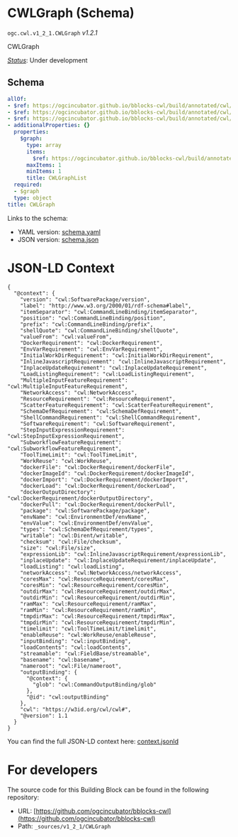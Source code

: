 
# CWLGraph (Schema)

`ogc.cwl.v1_2_1.CWLGraph` *v1.2.1*

CWLGraph

[*Status*](http://www.opengis.net/def/status): Under development

## Schema

```yaml
allOf:
- $ref: https://ogcincubator.github.io/bblocks-cwl/build/annotated/cwl/v1_2_1/CWLVersion/schema.yaml
- $ref: https://ogcincubator.github.io/bblocks-cwl/build/annotated/cwl/v1_2_1/CWLMetadata/schema.yaml
- $ref: https://ogcincubator.github.io/bblocks-cwl/build/annotated/cwl/v1_2_1/CWLDocumentation/schema.yaml
- additionalProperties: {}
  properties:
    $graph:
      type: array
      items:
        $ref: https://ogcincubator.github.io/bblocks-cwl/build/annotated/cwl/v1_2_1/CWLGraphItem/schema.yaml
      maxItems: 1
      minItems: 1
      title: CWLGraphList
  required:
  - $graph
  type: object
title: CWLGraph

```

Links to the schema:

* YAML version: [schema.yaml](https://ogcincubator.github.io/bblocks-cwl/build/annotated/cwl/v1_2_1/CWLGraph/schema.json)
* JSON version: [schema.json](https://ogcincubator.github.io/bblocks-cwl/build/annotated/cwl/v1_2_1/CWLGraph/schema.yaml)


# JSON-LD Context

```jsonld
{
  "@context": {
    "version": "cwl:SoftwarePackage/version",
    "label": "http://www.w3.org/2000/01/rdf-schema#label",
    "itemSeparator": "cwl:CommandLineBinding/itemSeparator",
    "position": "cwl:CommandLineBinding/position",
    "prefix": "cwl:CommandLineBinding/prefix",
    "shellQuote": "cwl:CommandLineBinding/shellQuote",
    "valueFrom": "cwl:valueFrom",
    "DockerRequirement": "cwl:DockerRequirement",
    "EnvVarRequirement": "cwl:EnvVarRequirement",
    "InitialWorkDirRequirement": "cwl:InitialWorkDirRequirement",
    "InlineJavascriptRequirement": "cwl:InlineJavascriptRequirement",
    "InplaceUpdateRequirement": "cwl:InplaceUpdateRequirement",
    "LoadListingRequirement": "cwl:LoadListingRequirement",
    "MultipleInputFeatureRequirement": "cwl:MultipleInputFeatureRequirement",
    "NetworkAccess": "cwl:NetworkAccess",
    "ResourceRequirement": "cwl:ResourceRequirement",
    "ScatterFeatureRequirement": "cwl:ScatterFeatureRequirement",
    "SchemaDefRequirement": "cwl:SchemaDefRequirement",
    "ShellCommandRequirement": "cwl:ShellCommandRequirement",
    "SoftwareRequirement": "cwl:SoftwareRequirement",
    "StepInputExpressionRequirement": "cwl:StepInputExpressionRequirement",
    "SubworkflowFeatureRequirement": "cwl:SubworkflowFeatureRequirement",
    "ToolTimeLimit": "cwl:ToolTimeLimit",
    "WorkReuse": "cwl:WorkReuse",
    "dockerFile": "cwl:DockerRequirement/dockerFile",
    "dockerImageId": "cwl:DockerRequirement/dockerImageId",
    "dockerImport": "cwl:DockerRequirement/dockerImport",
    "dockerLoad": "cwl:DockerRequirement/dockerLoad",
    "dockerOutputDirectory": "cwl:DockerRequirement/dockerOutputDirectory",
    "dockerPull": "cwl:DockerRequirement/dockerPull",
    "package": "cwl:SoftwarePackage/package",
    "envName": "cwl:EnvironmentDef/envName",
    "envValue": "cwl:EnvironmentDef/envValue",
    "types": "cwl:SchemaDefRequirement/types",
    "writable": "cwl:Dirent/writable",
    "checksum": "cwl:File/checksum",
    "size": "cwl:File/size",
    "expressionLib": "cwl:InlineJavascriptRequirement/expressionLib",
    "inplaceUpdate": "cwl:InplaceUpdateRequirement/inplaceUpdate",
    "loadListing": "cwl:loadListing",
    "networkAccess": "cwl:NetworkAccess/networkAccess",
    "coresMax": "cwl:ResourceRequirement/coresMax",
    "coresMin": "cwl:ResourceRequirement/coresMin",
    "outdirMax": "cwl:ResourceRequirement/outdirMax",
    "outdirMin": "cwl:ResourceRequirement/outdirMin",
    "ramMax": "cwl:ResourceRequirement/ramMax",
    "ramMin": "cwl:ResourceRequirement/ramMin",
    "tmpdirMax": "cwl:ResourceRequirement/tmpdirMax",
    "tmpdirMin": "cwl:ResourceRequirement/tmpdirMin",
    "timelimit": "cwl:ToolTimeLimit/timelimit",
    "enableReuse": "cwl:WorkReuse/enableReuse",
    "inputBinding": "cwl:inputBinding",
    "loadContents": "cwl:loadContents",
    "streamable": "cwl:FieldBase/streamable",
    "basename": "cwl:basename",
    "nameroot": "cwl:File/nameroot",
    "outputBinding": {
      "@context": {
        "glob": "cwl:CommandOutputBinding/glob"
      },
      "@id": "cwl:outputBinding"
    },
    "cwl": "https://w3id.org/cwl/cwl#",
    "@version": 1.1
  }
}
```

You can find the full JSON-LD context here:
[context.jsonld](https://ogcincubator.github.io/bblocks-cwl/build/annotated/cwl/v1_2_1/CWLGraph/context.jsonld)


# For developers

The source code for this Building Block can be found in the following repository:

* URL: [https://github.com/ogcincubator/bblocks-cwl](https://github.com/ogcincubator/bblocks-cwl)
* Path: `_sources/v1_2_1/CWLGraph`

